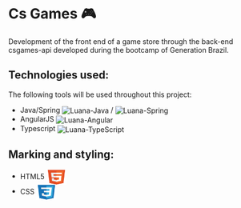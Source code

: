 # Cs Games :video_game:

Development of the front end of a game store through the back-end csgames-api developed during the bootcamp of Generation Brazil.

## Technologies used:

The following tools will be used throughout this project:

- Java/Spring 
<img align="center" alt="Luana-Java" height="30" width="50" src="https://img.shields.io/badge/Java-ED8B00?style=for-the-badge&logo=java&logoColor=white"> / <img align="center" alt="Luana-Spring" height="30" width="50" src="https://img.shields.io/badge/Spring-6DB33F?style=for-the-badge&logo=spring&logoColor=white">
- AngularJS <img align="center" alt="Luana-Angular" height="30" width="70" src="https://img.shields.io/badge/Angular-DD0031?style=for-the-badge&logo=angular&logoColor=white">
- Typescript <img align="center" alt="Luana-TypeScript" height="30" width="80" src="https://img.shields.io/badge/TypeScript-007ACC?style=for-the-    badge&logo=typescript&logoColor=white">

## Marking and styling:

- HTML5  <img align="center" alt="Luana-HTML" height="30" width="40" src="https://raw.githubusercontent.com/devicons/devicon/master/icons/html5/html5-original.svg">
- CSS <img align="center" alt="Luana-CSS" height="30" width="40" src="https://raw.githubusercontent.com/devicons/devicon/master/icons/css3/css3-original.svg">

  
